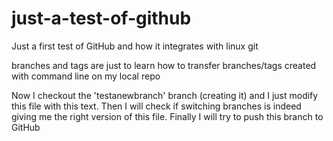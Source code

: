 # just-a-test-of-github
Just a first test of GitHub and how it integrates with linux git

branches and tags are just to learn how to transfer branches/tags created with command line on my local repo

Now I checkout the 'testanewbranch' branch (creating it) and I just modify this file with this text. Then I will check if switching branches is indeed giving me the right version of this file. Finally I will try to push this branch to GitHub
